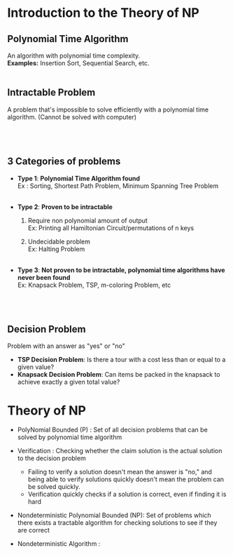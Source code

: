 # Introduction to the Theory of NP

## Polynomial Time Algorithm
An algorithm with polynomial time complexity.
</br>
**Examples:** Insertion Sort, Sequential Search, etc.
</br></br>

## Intractable Problem
A problem that's impossible to solve efficiently with a polynomial time algorithm. (Cannot be solved with computer)
</br></br></br></br>


## 3 Categories of problems
- **Type 1**: **Polynomial Time Algorithm found** </br>
  Ex : Sorting, Shortest Path Problem, Minimum Spanning Tree Problem</br></br>
- **Type 2**: **Proven to be intractable** </br>
    1. Require non polynomial amount of output</br>
    Ex: Printing all Hamiltonian Circuit/permutations of n keys</br>

    2. Undecidable problem</br>
    Ex: Halting Problem</br></br>
  
- **Type 3**: **Not proven to be intractable, polynomial time algorithms have never been found**</br>
  Ex: Knapsack Problem, TSP, m-coloring Problem, etc
</br></br></br></br>

## Decision Problem
Problem with an answer as "yes" or "no"  </br>
- **TSP Decision Problem**: Is there a tour with a cost less than or equal to a given value?
- **Knapsack Decision Problem**: Can items be packed in the knapsack to achieve exactly a given total value?

# Theory of NP
- PolyNomial Bounded (P) : Set of all decision problems that can be solved by polynomial time algorithm
- Verification : Checking whether the claim solution is the actual solution to the decision problem
  - Failing to verify a solution doesn't mean the answer is "no," and being able to verify solutions quickly doesn't mean the problem can be solved quickly.
  - Verification quickly checks if a solution is correct, even if finding it is hard

- Nondeterministic Polynomial Bounded (NP): Set of problems which there exists a tractable algorithm for checking solutions to see if they are correct
- Nondeterministic Algorithm :

